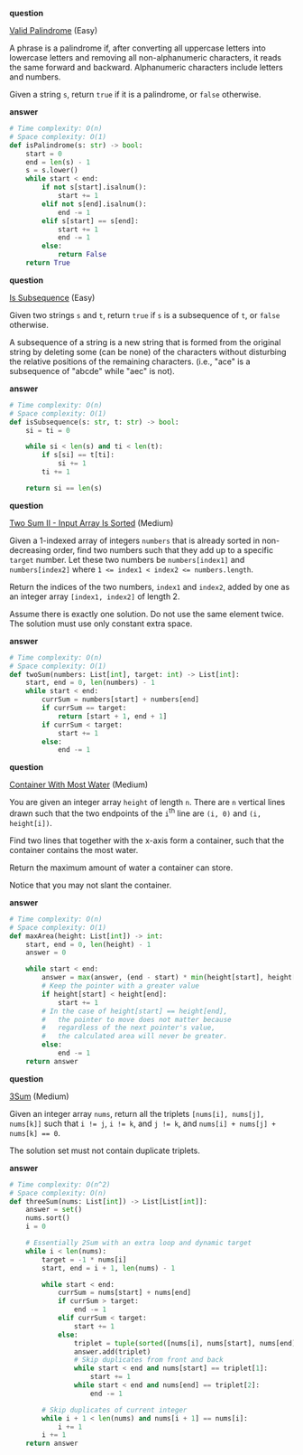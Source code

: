 **question**

<a href="https://leetcode.com/problems/valid-palindrome/description" target="_blank">Valid Palindrome</a> (Easy)

A phrase is a palindrome if, after converting all uppercase letters into lowercase letters and removing all non-alphanumeric characters, it reads the same forward and backward. Alphanumeric characters include letters and numbers.

Given a string `s`, return `true` if it is a palindrome, or `false` otherwise.

**answer**

```py
# Time complexity: O(n)
# Space complexity: O(1)
def isPalindrome(s: str) -> bool:
    start = 0
    end = len(s) - 1
    s = s.lower()
    while start < end:
        if not s[start].isalnum():
            start += 1
        elif not s[end].isalnum():
            end -= 1
        elif s[start] == s[end]:
            start += 1
            end -= 1
        else:
            return False
    return True
```

**question**

<a href="https://leetcode.com/problems/is-subsequence/description" target="_blank">Is Subsequence</a> (Easy)

Given two strings `s` and `t`, return `true` if `s` is a subsequence of `t`, or `false` otherwise.

A subsequence of a string is a new string that is formed from the original string by deleting some (can be none) of the characters without disturbing the relative positions of the remaining characters. (i.e., "ace" is a subsequence of "abcde" while "aec" is not).

**answer**

```py
# Time complexity: O(n)
# Space complexity: O(1)
def isSubsequence(s: str, t: str) -> bool:
    si = ti = 0

    while si < len(s) and ti < len(t):
        if s[si] == t[ti]:
            si += 1
        ti += 1

    return si == len(s)
```

**question**

<a href="https://leetcode.com/problems/two-sum-ii-input-array-is-sorted/description" target="_blank">Two Sum II - Input Array Is Sorted</a> (Medium)

Given a 1-indexed array of integers `numbers` that is already sorted in non-decreasing order, find two numbers such that they add up to a specific `target` number. Let these two numbers be `numbers[index1]` and `numbers[index2]` where `1 <= index1 < index2 <= numbers.length`.

Return the indices of the two numbers, `index1` and `index2`, added by one as an integer array `[index1, index2]` of length 2.

Assume there is exactly one solution. Do not use the same element twice. The solution must use only constant extra space.

**answer**

```py
# Time complexity: O(n)
# Space complexity: O(1)
def twoSum(numbers: List[int], target: int) -> List[int]:
    start, end = 0, len(numbers) - 1
    while start < end:
        currSum = numbers[start] + numbers[end]
        if currSum == target:
            return [start + 1, end + 1]
        if currSum < target:
            start += 1
        else:
            end -= 1
```

**question**

<a href="https://leetcode.com/problems/container-with-most-water/description" target="_blank">Container With Most Water</a> (Medium)

You are given an integer array `height` of length `n`. There are `n` vertical lines drawn such that the two endpoints of the `i`<sup>th</sup> line are `(i, 0)` and `(i, height[i])`.

Find two lines that together with the x-axis form a container, such that the container contains the most water.

Return the maximum amount of water a container can store.

Notice that you may not slant the container.

**answer**

```py
# Time complexity: O(n)
# Space complexity: O(1)
def maxArea(height: List[int]) -> int:
    start, end = 0, len(height) - 1
    answer = 0

    while start < end:
        answer = max(answer, (end - start) * min(height[start], height[end]))
        # Keep the pointer with a greater value
        if height[start] < height[end]:
            start += 1
        # In the case of height[start] == height[end],
        #   the pointer to move does not matter because
        #   regardless of the next pointer's value,
        #   the calculated area will never be greater.
        else:
            end -= 1
    return answer
```

**question**

<a href="https://leetcode.com/problems/3sum/description" target="_blank">3Sum</a> (Medium)

Given an integer array `nums`, return all the triplets `[nums[i], nums[j], nums[k]]` such that `i != j`, `i != k`, and `j != k`, and `nums[i] + nums[j] + nums[k] == 0`.

The solution set must not contain duplicate triplets.

**answer**

```py
# Time complexity: O(n^2)
# Space complexity: O(n)
def threeSum(nums: List[int]) -> List[List[int]]:
    answer = set()
    nums.sort()
    i = 0

    # Essentially 2Sum with an extra loop and dynamic target
    while i < len(nums):
        target = -1 * nums[i]
        start, end = i + 1, len(nums) - 1

        while start < end:
            currSum = nums[start] + nums[end]
            if currSum > target:
                end -= 1
            elif currSum < target:
                start += 1
            else:
                triplet = tuple(sorted([nums[i], nums[start], nums[end]]))
                answer.add(triplet)
                # Skip duplicates from front and back
                while start < end and nums[start] == triplet[1]:
                    start += 1
                while start < end and nums[end] == triplet[2]:
                    end -= 1

        # Skip duplicates of current integer
        while i + 1 < len(nums) and nums[i + 1] == nums[i]:
            i += 1
        i += 1
    return answer
```
